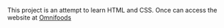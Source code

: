 This project is an attempt to learn HTML and CSS.
Once can access the website at [Omnifoods](www.devanshu0409.github.io)
